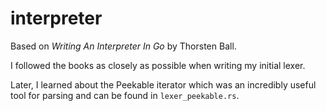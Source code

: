 # interpreter

Based on *Writing An Interpreter In Go* by Thorsten Ball.

I followed the books as closely as possible when writing my initial lexer.

Later, I learned about the Peekable iterator which was an incredibly useful tool for parsing and can be found in `lexer_peekable.rs`.
